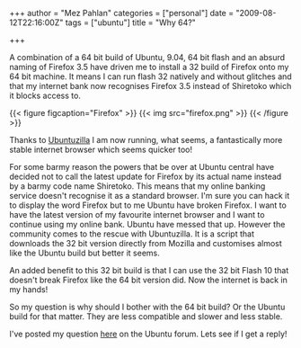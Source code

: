+++
author = "Mez Pahlan"
categories = ["personal"]
date = "2009-08-12T22:16:00Z"
tags = ["ubuntu"]
title = "Why 64?"

+++

A combination of a 64 bit build of Ubuntu, 9.04, 64 bit flash and an absurd naming of Firefox 3.5 have driven me to
install a 32 build of Firefox onto my 64 bit machine. It means I can run flash 32 natively and without glitches and that
my internet bank now recognises Firefox 3.5 instead of Shiretoko which it blocks access to.

{{< figure figcaption="Firefox" >}}
    {{< img src="firefox.png" >}}
{{< /figure >}}

<!--more-->

Thanks to [Ubuntuzilla](http://sourceforge.net/apps/mediawiki/ubuntuzilla/index.php?title=Main_Page) I am now running,
what seems, a fantastically more stable internet browser which seems quicker too!

For some barmy reason the powers that be over at Ubuntu central have decided not to call the latest update for Firefox
by its actual name instead by a barmy code name Shiretoko. This means that my online banking service doesn't recognise
it as a standard browser. I'm sure you can hack it to display the word Firefox but to me Ubuntu have broken Firefox. I
want to have the latest version of my favourite internet browser and I want to continue using my online bank. Ubuntu
have messed that up. However the community comes to the rescue with Ubuntuzilla. It is a script that downloads the 32
bit version directly from Mozilla and customises almost like the Ubuntu build but better it seems.

An added benefit to this 32 bit build is that I can use the 32 bit Flash 10 that doesn't break Firefox like the 64 bit
version did. Now the internet is back in my hands!

So my question is why should I bother with the 64 bit build? Or the Ubuntu build for that matter. They are less
compatible and slower and less stable.

I've posted my question [here](http://ubuntuforums.org/showthread.php?t=1238676) on the Ubuntu forum. Lets see if I get
a reply!
